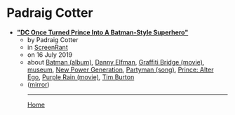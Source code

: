 # Padraig Cotter

 - [**"DC Once Turned Prince Into A Batman-Style Superhero"**](https://screenrant.com/prince-comic-book-dc-alter-ego/)<ul><li>by Padraig Cotter</li><li>in [ScreenRant](https://screenrant.com/)</li><li>on 16 July 2019</li><li>about [Batman (album)](../../topics/album/batman/index.md), [Danny Elfman](../../topics/danny-elfman/index.md), [Graffiti Bridge (movie)](../../topics/movie/graffiti-bridge/index.md), [museum](../../topics/museum/index.md), [New Power Generation](../../topics/new-power-generation/index.md), [Partyman (song)](../../topics/song/partyman/index.md), [Prince: Alter Ego](../../topics/prince-alter-ego/index.md), [Purple Rain (movie)](../../topics/movie/purple-rain/index.md), [Tim Burton](../../topics/tim-burton/index.md)</li><li>([mirror](https://web.archive.org/web/*/https://screenrant.com/prince-comic-book-dc-alter-ego/))</li><ul>

----

[Home](../index.md)
